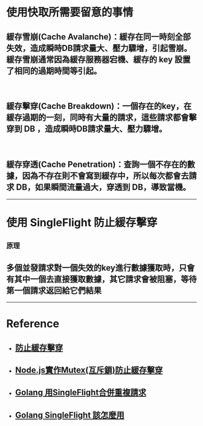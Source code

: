 # 使用快取所需要留意的事情
## **緩存雪崩(Cache Avalanche)**：緩存在同一時刻全部失效，造成瞬時DB請求量大、壓力驟增，引起雪崩。緩存雪崩通常因為緩存服務器宕機、緩存的 key 設置了相同的過期時間等引起。

<br/>

## **緩存擊穿(Cache Breakdown)**：一個存在的key，在緩存過期的一刻，同時有大量的請求，這些請求都會擊穿到 DB ，造成瞬時DB請求量大、壓力驟增。

<br/>

## **緩存穿透(Cache Penetration)**：查詢一個不存在的數據，因為不存在則不會寫到緩存中，所以每次都會去請求 DB，如果瞬間流量過大，穿透到 DB，導致當機。

---

# 使用 SingleFlight 防止**緩存擊穿**

## `原理`
## 多個並發請求對一個失效的key進行數據獲取時，只會有其中一個去直接獲取數據，其它請求會被阻塞，等待第一個請求返回給它們結果

---

# Reference
- ## [防止緩存擊穿](https://geektutu.com/post/geecache-day6.html)
- ## [Node.js實作Mutex(互斥鎖)防止緩存擊穿](https://notes.andywu.tw/2021/node-js%E5%AF%A6%E4%BD%9Cmutex%E4%BA%92%E6%96%A5%E9%8E%96%E9%98%B2%E6%AD%A2%E7%B7%A9%E5%AD%98%E6%93%8A%E7%A9%BF/)
- ## [Golang 用SingleFlight合併重複請求](https://zhuanlan.zhihu.com/p/340191872)
- ## [Golang SingleFlight 該怎麼用](https://zhuanlan.zhihu.com/p/343761986)